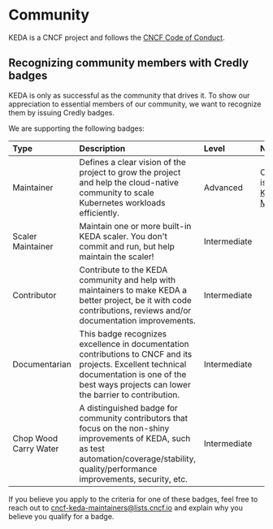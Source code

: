 # Community

KEDA is a CNCF project and follows the [CNCF Code of Conduct](https://github.com/cncf/foundation/blob/master/code-of-conduct.md).

## Recognizing community members with Credly badges

KEDA is only as successful as the community that drives it. To show our appreciation to essential members of our community, we want to recognize them by issuing Credly badges.

We are supporting the following badges:

| Type | Description | Level | Notes |
|:-----|:------------|:------|:------|
| Maintainer | Defines a clear vision of the project to grow the project and help the cloud-native community to scale Kubernetes workloads efficiently.  | Advanced | Only issued to [KEDA Maintainers](MAINTAINERS.md)|
| Scaler Maintainer | Maintain one or more built-in KEDA scaler. You don't commit and run, but help maintain the scaler! | Intermediate | |
| Contributor | Contribute to the KEDA community and help with maintainers to make KEDA a better project, be it with code contributions, reviews and/or documentation improvements. | Intermediate | |
| Documentarian |  This badge recognizes excellence in documentation contributions to CNCF and its projects. Excellent technical documentation is one of the best ways projects can lower the barrier to contribution. | Intermediate | |
| Chop Wood Carry Water | A distinguished badge for community contributors that focus on the non-shiny improvements of KEDA, such as test automation/coverage/stability, quality/performance improvements, security, etc. | Intermediate | |

If you believe you apply to the criteria for one of these badges, feel free to reach out to [cncf-keda-maintainers@lists.cncf.io](mailto:cncf-Keda-maintainers@lists.cncf.io) and explain why you believe you qualify for a badge.
